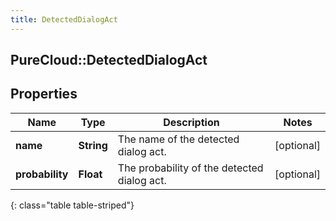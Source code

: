 ```yaml
---
title: DetectedDialogAct
---
```

## PureCloud::DetectedDialogAct

## Properties

|Name | Type | Description | Notes|
|------------ | ------------- | ------------- | -------------|
| **name** | **String** | The name of the detected dialog act. | [optional] |
| **probability** | **Float** | The probability of the detected dialog act. | [optional] |
{: class="table table-striped"}


